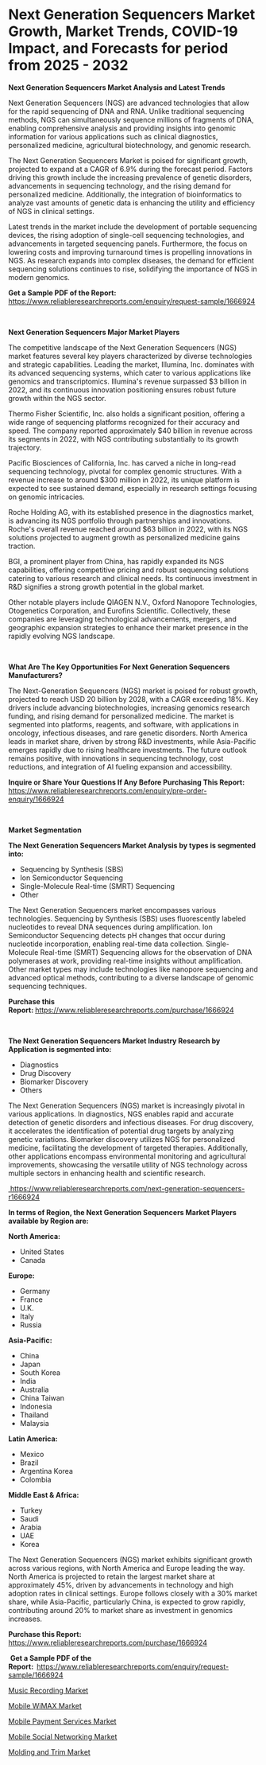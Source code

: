 <p><h1>Next Generation Sequencers Market Growth, Market Trends, COVID-19 Impact, and Forecasts for period from 2025 - 2032</h1></p><p><strong>Next Generation Sequencers Market Analysis and Latest Trends</strong></p>
<p><p>Next Generation Sequencers (NGS) are advanced technologies that allow for the rapid sequencing of DNA and RNA. Unlike traditional sequencing methods, NGS can simultaneously sequence millions of fragments of DNA, enabling comprehensive analysis and providing insights into genomic information for various applications such as clinical diagnostics, personalized medicine, agricultural biotechnology, and genomic research.</p><p>The Next Generation Sequencers Market is poised for significant growth, projected to expand at a CAGR of 6.9% during the forecast period. Factors driving this growth include the increasing prevalence of genetic disorders, advancements in sequencing technology, and the rising demand for personalized medicine. Additionally, the integration of bioinformatics to analyze vast amounts of genetic data is enhancing the utility and efficiency of NGS in clinical settings.</p><p>Latest trends in the market include the development of portable sequencing devices, the rising adoption of single-cell sequencing technologies, and advancements in targeted sequencing panels. Furthermore, the focus on lowering costs and improving turnaround times is propelling innovations in NGS. As research expands into complex diseases, the demand for efficient sequencing solutions continues to rise, solidifying the importance of NGS in modern genomics.</p></p>
<p><strong>Get a Sample PDF of the Report:&nbsp;</strong> <a href="https://www.reliableresearchreports.com/enquiry/request-sample/1666924?utm_campaign=48&utm_medium=2&utm_source=Github&utm_content=ia&utm_term=06032025&utm_id=next-generation-sequencers">https://www.reliableresearchreports.com/enquiry/request-sample/1666924</a></p>
<p>&nbsp;</p>
<p><strong>Next Generation Sequencers Major Market Players</strong></p>
<p><p>The competitive landscape of the Next Generation Sequencers (NGS) market features several key players characterized by diverse technologies and strategic capabilities. Leading the market, Illumina, Inc. dominates with its advanced sequencing systems, which cater to various applications like genomics and transcriptomics. Illumina's revenue surpassed $3 billion in 2022, and its continuous innovation positioning ensures robust future growth within the NGS sector.</p><p>Thermo Fisher Scientific, Inc. also holds a significant position, offering a wide range of sequencing platforms recognized for their accuracy and speed. The company reported approximately $40 billion in revenue across its segments in 2022, with NGS contributing substantially to its growth trajectory.</p><p>Pacific Biosciences of California, Inc. has carved a niche in long-read sequencing technology, pivotal for complex genomic structures. With a revenue increase to around $300 million in 2022, its unique platform is expected to see sustained demand, especially in research settings focusing on genomic intricacies.</p><p>Roche Holding AG, with its established presence in the diagnostics market, is advancing its NGS portfolio through partnerships and innovations. Roche's overall revenue reached around $63 billion in 2022, with its NGS solutions projected to augment growth as personalized medicine gains traction.</p><p>BGI, a prominent player from China, has rapidly expanded its NGS capabilities, offering competitive pricing and robust sequencing solutions catering to various research and clinical needs. Its continuous investment in R&D signifies a strong growth potential in the global market.</p><p>Other notable players include QIAGEN N.V., Oxford Nanopore Technologies, Otogenetics Corporation, and Eurofins Scientific. Collectively, these companies are leveraging technological advancements, mergers, and geographic expansion strategies to enhance their market presence in the rapidly evolving NGS landscape.</p></p>
<p>&nbsp;</p>
<p><strong>What Are The Key Opportunities For Next Generation Sequencers Manufacturers?</strong></p>
<p><p>The Next-Generation Sequencers (NGS) market is poised for robust growth, projected to reach USD 20 billion by 2028, with a CAGR exceeding 18%. Key drivers include advancing biotechnologies, increasing genomics research funding, and rising demand for personalized medicine. The market is segmented into platforms, reagents, and software, with applications in oncology, infectious diseases, and rare genetic disorders. North America leads in market share, driven by strong R&D investments, while Asia-Pacific emerges rapidly due to rising healthcare investments. The future outlook remains positive, with innovations in sequencing technology, cost reductions, and integration of AI fueling expansion and accessibility.</p></p>
<p><strong>Inquire or Share Your Questions If Any Before Purchasing This Report:</strong> <a href="https://www.reliableresearchreports.com/enquiry/pre-order-enquiry/1666924?utm_campaign=48&utm_medium=2&utm_source=Github&utm_content=ia&utm_term=06032025&utm_id=next-generation-sequencers">https://www.reliableresearchreports.com/enquiry/pre-order-enquiry/1666924</a></p>
<p>&nbsp;</p>
<p><strong>Market Segmentation</strong></p>
<p><strong>The Next Generation Sequencers Market Analysis by types is segmented into:</strong></p>
<p><ul><li>Sequencing by Synthesis (SBS)</li><li>Ion Semiconductor Sequencing</li><li>Single-Molecule Real-time (SMRT) Sequencing</li><li>Other</li></ul></p>
<p><p>The Next Generation Sequencers market encompasses various technologies. Sequencing by Synthesis (SBS) uses fluorescently labeled nucleotides to reveal DNA sequences during amplification. Ion Semiconductor Sequencing detects pH changes that occur during nucleotide incorporation, enabling real-time data collection. Single-Molecule Real-time (SMRT) Sequencing allows for the observation of DNA polymerases at work, providing real-time insights without amplification. Other market types may include technologies like nanopore sequencing and advanced optical methods, contributing to a diverse landscape of genomic sequencing techniques.</p></p>
<p><strong>Purchase this Report:&nbsp;</strong><a href="https://www.reliableresearchreports.com/purchase/1666924?utm_campaign=48&utm_medium=2&utm_source=Github&utm_content=ia&utm_term=06032025&utm_id=next-generation-sequencers">https://www.reliableresearchreports.com/purchase/1666924</a></p>
<p>&nbsp;</p>
<p><strong>The Next Generation Sequencers Market Industry Research by Application is segmented into:</strong></p>
<p><ul><li>Diagnostics</li><li>Drug Discovery</li><li>Biomarker Discovery</li><li>Others</li></ul></p>
<p><p>The Next Generation Sequencers (NGS) market is increasingly pivotal in various applications. In diagnostics, NGS enables rapid and accurate detection of genetic disorders and infectious diseases. For drug discovery, it accelerates the identification of potential drug targets by analyzing genetic variations. Biomarker discovery utilizes NGS for personalized medicine, facilitating the development of targeted therapies. Additionally, other applications encompass environmental monitoring and agricultural improvements, showcasing the versatile utility of NGS technology across multiple sectors in enhancing health and scientific research.</p></p>
<p><a href="https://www.reliableresearchreports.com/next-generation-sequencers-r1666924?utm_campaign=48&utm_medium=2&utm_source=Github&utm_content=ia&utm_term=06032025&utm_id=next-generation-sequencers">&nbsp;https://www.reliableresearchreports.com/next-generation-sequencers-r1666924</a></p>
<p><strong>In terms of Region, the Next Generation Sequencers Market Players available by Region are:</strong></p>
<p>
    <p> <strong> North America: </strong>
        <ul>
            <li>United States</li>
            <li>Canada</li>
        </ul>
        </p> 
    <p> <strong> Europe: </strong>
        <ul>
            <li>Germany</li>
            <li>France</li>
            <li>U.K.</li>
            <li>Italy</li>
            <li>Russia</li>
        </ul>
        </p> 
    <p> <strong> Asia-Pacific: </strong>
        <ul>
            <li>China</li>
            <li>Japan</li>
            <li>South Korea</li>
            <li>India</li>
            <li>Australia</li>
            <li>China Taiwan</li>
            <li>Indonesia</li>
            <li>Thailand</li>
            <li>Malaysia</li>
        </ul>
        </p> 
    <p> <strong> Latin America: </strong>
        <ul>
            <li>Mexico</li>
            <li>Brazil</li>
            <li>Argentina Korea</li>
            <li>Colombia</li>
        </ul>
        </p> 
    <p> <strong> Middle East & Africa: </strong>
        <ul>
            <li>Turkey</li>
            <li>Saudi</li>
            <li>Arabia</li>
            <li>UAE</li>
            <li>Korea</li>
        </ul>
    </p>
    </p>
<p><p>The Next Generation Sequencers (NGS) market exhibits significant growth across various regions, with North America and Europe leading the way. North America is projected to retain the largest market share at approximately 45%, driven by advancements in technology and high adoption rates in clinical settings. Europe follows closely with a 30% market share, while Asia-Pacific, particularly China, is expected to grow rapidly, contributing around 20% to market share as investment in genomics increases.</p></p>
<p><strong>Purchase this Report: </strong><a href="https://www.reliableresearchreports.com/purchase/1666924?utm_campaign=48&utm_medium=2&utm_source=Github&utm_content=ia&utm_term=06032025&utm_id=next-generation-sequencers">https://www.reliableresearchreports.com/purchase/1666924</a></p>
<p>&nbsp;<strong>Get a Sample PDF of the Report:&nbsp;&nbsp;</strong><a href="https://www.reliableresearchreports.com/enquiry/request-sample/1666924?utm_campaign=48&utm_medium=2&utm_source=Github&utm_content=ia&utm_term=06032025&utm_id=next-generation-sequencers">https://www.reliableresearchreports.com/enquiry/request-sample/1666924</a></p>
<p><strong></strong></p>
<p><p><a href="https://github.com/naingbiner7i/Market-Research-Report-List-1/blob/main/music-recording-market.md?utm_campaign=48&utm_medium=2&utm_source=Github&utm_content=ia&utm_term=06032025&utm_id=next-generation-sequencers">Music Recording Market</a></p><p><a href="https://github.com/baatetoshda/Market-Research-Report-List-1/blob/main/mobile-wimax-market.md?utm_campaign=48&utm_medium=2&utm_source=Github&utm_content=ia&utm_term=06032025&utm_id=next-generation-sequencers">Mobile WiMAX Market</a></p><p><a href="https://github.com/beyeagamizjp/Market-Research-Report-List-1/blob/main/mobile-payment-services-market.md?utm_campaign=48&utm_medium=2&utm_source=Github&utm_content=ia&utm_term=06032025&utm_id=next-generation-sequencers">Mobile Payment Services Market</a></p><p><a href="https://github.com/sutrejaron/Market-Research-Report-List-1/blob/main/mobile-social-networking-market.md?utm_campaign=48&utm_medium=2&utm_source=Github&utm_content=ia&utm_term=06032025&utm_id=next-generation-sequencers">Mobile Social Networking Market</a></p><p><a href="https://github.com/siwerhommer97/Market-Research-Report-List-1/blob/main/molding-and-trim-market.md?utm_campaign=48&utm_medium=2&utm_source=Github&utm_content=ia&utm_term=06032025&utm_id=next-generation-sequencers">Molding and Trim Market</a></p></p>